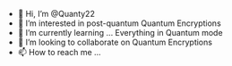 - 👋 Hi, I’m @Quanty22
- 👀 I’m interested in post-quantum Quantum Encryptions
- 🌱 I’m currently learning ... Everything in Quantum mode
- 💞️ I’m looking to collaborate on Quantum Encryptions
- 📫 How to reach me ...

<!---
Quanty22/Quanty22 is a ✨ special ✨ repository because its `README.md` (this file) appears on your GitHub profile.
You can click the Preview link to take a look at your changes.
--->

